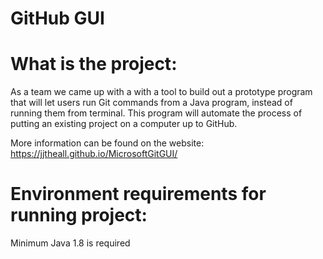 # GitHub GUI

# What is the project:

As a team we came up with a with a tool to build out a prototype program that will let users run Git
commands from a Java program, instead of running them from terminal. This program will automate the process of 
putting an existing project on a computer up to GitHub. 

More information can be found on the website: https://jjtheall.github.io/MicrosoftGitGUI/

# Environment requirements for running project:

Minimum Java 1.8 is required